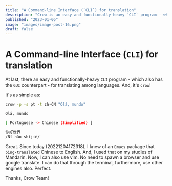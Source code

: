 ```yaml
---
title: "A Command-line Interface (`CLI`) for translation"
description: "Crow is an easy and functionally-heavy `CLI` program - which also has the `GUI` counterpart. It's as simple as:```shcrow -p -s pt -t zh-CN 'Ol'"
published: "2023-01-06"
image: "images/image-post-16.png"
draft: false
---
```


# A Command-line Interface (`CLI`) for translation

At last, there an easy and functionally-heavy `CLI` program - which also has 
the `GUI` counterpart - for translating among languages. And, it's `crow`!

It's as simple as:
```sh
crow -p -s pt -t zh-CN "Olá, mundo"
```
```sh
Olá, mundo

[ Portuguese -> Chinese (Simplified) ]

你好世界
/Nǐ hǎo shìjiè/
```

Great. Since today (20221204172318), I knew of an `Emacs` package that 
`bing-translated` Chinese to English. And, I used that on my studies of 
Mandarin. Now, I can also use vim. No need to spawn a browser and use google 
translate. I can do that through the terminal, furthermore, use other engines 
also. Perfect.

Thanks, Crow Team!


